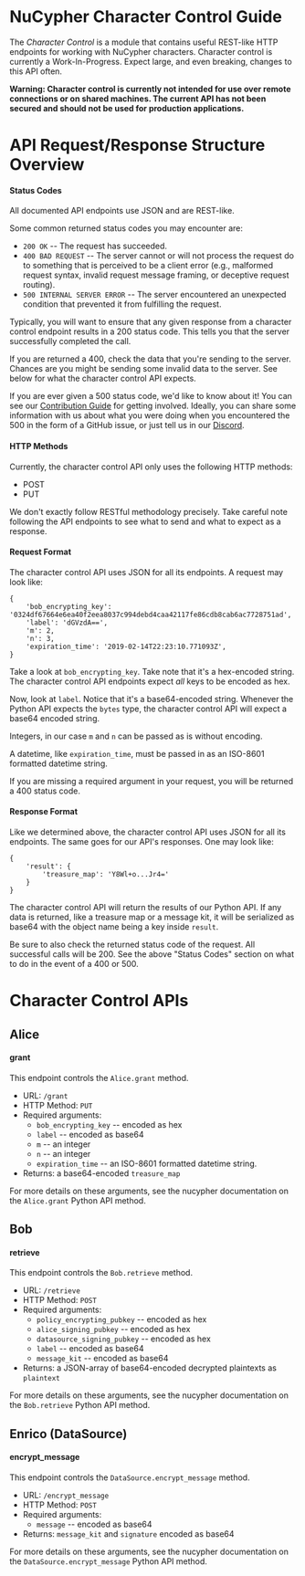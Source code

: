 # NuCypher Character Control Guide

The _Character Control_ is a module that contains useful REST-like HTTP endpoints for working with NuCypher characters.
Character control is currently a Work-In-Progress. Expect large, and even breaking, changes to this API often.

**Warning: Character control is currently not intended for use over remote connections or on shared machines.
The current API has not been secured and should not be used for production applications.**

# API Request/Response Structure Overview

#### Status Codes
All documented API endpoints use JSON and are REST-like.

Some common returned status codes you may encounter are:

- `200 OK` -- The request has succeeded.
- `400 BAD REQUEST` -- The server cannot or will not process the request do to something that is perceived to be a client error (e.g., malformed request syntax, invalid request message framing, or deceptive request routing).
- `500 INTERNAL SERVER ERROR` -- The server encountered an unexpected condition that prevented it from fulfilling the request.

Typically, you will want to ensure that any given response from a character control endpoint results in a 200 status code.
This tells you that the server successfully completed the call.

If you are returned a 400, check the data that you're sending to the server.
Chances are you might be sending some invalid data to the server.
See below for what the character control API expects.

If you are ever given a 500 status code, we'd like to know about it!
You can see our [Contribution Guide](https://docs.nucypher.com/en/latest/guides/contribution_guide.html) for getting involved.
Ideally, you can share some information with us about what you were doing when you encountered the 500 in the form of a GitHub issue, or just tell us in our [Discord](https://discord.gg/7rmXa3S).

#### HTTP Methods
Currently, the character control API only uses the following HTTP methods:

- POST
- PUT

We don't exactly follow RESTful methodology precisely.
Take careful note following the API endpoints to see what to send and what to expect as a response.

#### Request Format
The character control API uses JSON for all its endpoints. A request may look like:

```
{
    'bob_encrypting_key': '0324df67664e6ea40f2eea8037c994debd4caa42117fe86cdb8cab6ac7728751ad',
    'label': 'dGVzdA==',
    'm': 2,
    'n': 3,
    'expiration_time': '2019-02-14T22:23:10.771093Z',
}
```

Take a look at `bob_encrypting_key`. Take note that it's a hex-encoded string.
The character control API endpoints expect _all_ keys to be encoded as hex.

Now, look at `label`. Notice that it's a base64-encoded string.
Whenever the Python API expects the `bytes` type, the character control API will expect a base64 encoded string.

Integers, in our case `m` and `n` can be passed as is without encoding.

A datetime, like `expiration_time`, must be passed in as an ISO-8601 formatted datetime string.

If you are missing a required argument in your request, you will be returned a 400 status code.

#### Response Format
Like we determined above, the character control API uses JSON for all its endpoints.
The same goes for our API's responses. One may look like:

```
{
    'result': {
        'treasure_map': 'Y8Wl+o...Jr4='
    }
}
```

The character control API will return the results of our Python API.
If any data is returned, like a treasure map or a message kit, it will be serialized as base64 with the object name being a key inside `result`.

Be sure to also check the returned status code of the request. All successful calls will be 200.
See the above "Status Codes" section on what to do in the event of a 400 or 500.

# Character Control APIs

## Alice

#### grant

This endpoint controls the `Alice.grant` method.

- URL: `/grant`
- HTTP Method: `PUT`
- Required arguments:
    - `bob_encrypting_key` -- encoded as hex
    - `label` -- encoded as base64
    - `m` -- an integer
    - `n` -- an integer
    - `expiration_time` -- an ISO-8601 formatted datetime string.
- Returns: a base64-encoded `treasure_map`

For more details on these arguments, see the nucypher documentation on the `Alice.grant` Python API method.

## Bob

#### retrieve

This endpoint controls the `Bob.retrieve` method.

- URL: `/retrieve`
- HTTP Method: `POST`
- Required arguments:
    - `policy_encrypting_pubkey` -- encoded as hex
    - `alice_signing_pubkey` -- encoded as hex
    - `datasource_signing_pubkey` -- encoded as hex
    - `label` -- encoded as base64
    - `message_kit` -- encoded as base64
- Returns: a JSON-array of base64-encoded decrypted plaintexts as `plaintext`

For more details on these arguments, see the nucypher documentation on the `Bob.retrieve` Python API method.

## Enrico (DataSource)

#### encrypt_message

This endpoint controls the `DataSource.encrypt_message` method.

- URL: `/encrypt_message`
- HTTP Method: `POST`
- Required arguments:
    - `message` -- encoded as base64
- Returns: `message_kit` and `signature` encoded as base64

For more details on these arguments, see the nucypher documentation on the `DataSource.encrypt_message` Python API method.
